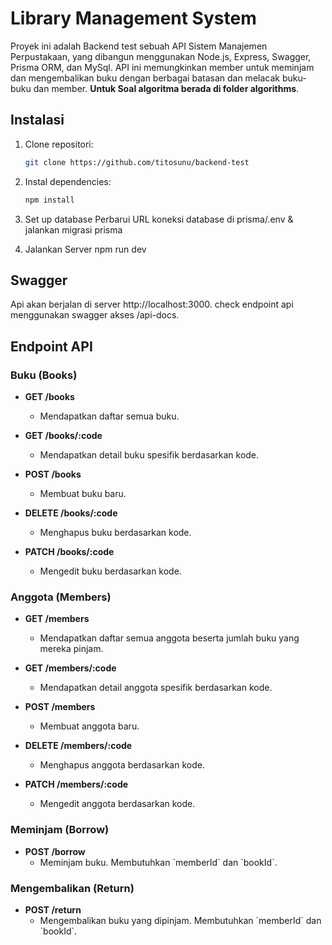 # Library Management System

Proyek ini adalah Backend test sebuah API Sistem Manajemen Perpustakaan, yang dibangun menggunakan Node.js, Express, Swagger, Prisma ORM, dan MySql. API ini memungkinkan member untuk meminjam dan mengembalikan buku dengan berbagai batasan dan melacak buku-buku dan member. **Untuk Soal algoritma berada di folder algorithms**.

## Instalasi

1. Clone repositori:
   ```sh
   git clone https://github.com/titosunu/backend-test
   ```
2. Instal dependencies:
   ```sh
   npm install
   ```
3. Set up database
   Perbarui URL koneksi database di prisma/.env & jalankan migrasi prisma

4. Jalankan Server
   npm run dev

## Swagger

Api akan berjalan di server http://localhost:3000. check endpoint api menggunakan swagger akses /api-docs.

## Endpoint API

### Buku (Books)

- **GET /books**

  - Mendapatkan daftar semua buku.

- **GET /books/:code**

  - Mendapatkan detail buku spesifik berdasarkan kode.

- **POST /books**

  - Membuat buku baru.

- **DELETE /books/:code**

  - Menghapus buku berdasarkan kode.

- **PATCH /books/:code**
  - Mengedit buku berdasarkan kode.

### Anggota (Members)

- **GET /members**

  - Mendapatkan daftar semua anggota beserta jumlah buku yang mereka pinjam.

- **GET /members/:code**

  - Mendapatkan detail anggota spesifik berdasarkan kode.

- **POST /members**

  - Membuat anggota baru.

- **DELETE /members/:code**

  - Menghapus anggota berdasarkan kode.

- **PATCH /members/:code**
  - Mengedit anggota berdasarkan kode.

### Meminjam (Borrow)

- **POST /borrow**
  - Meminjam buku. Membutuhkan \`memberId\` dan \`bookId\`.

### Mengembalikan (Return)

- **POST /return**
  - Mengembalikan buku yang dipinjam. Membutuhkan \`memberId\` dan \`bookId\`.
